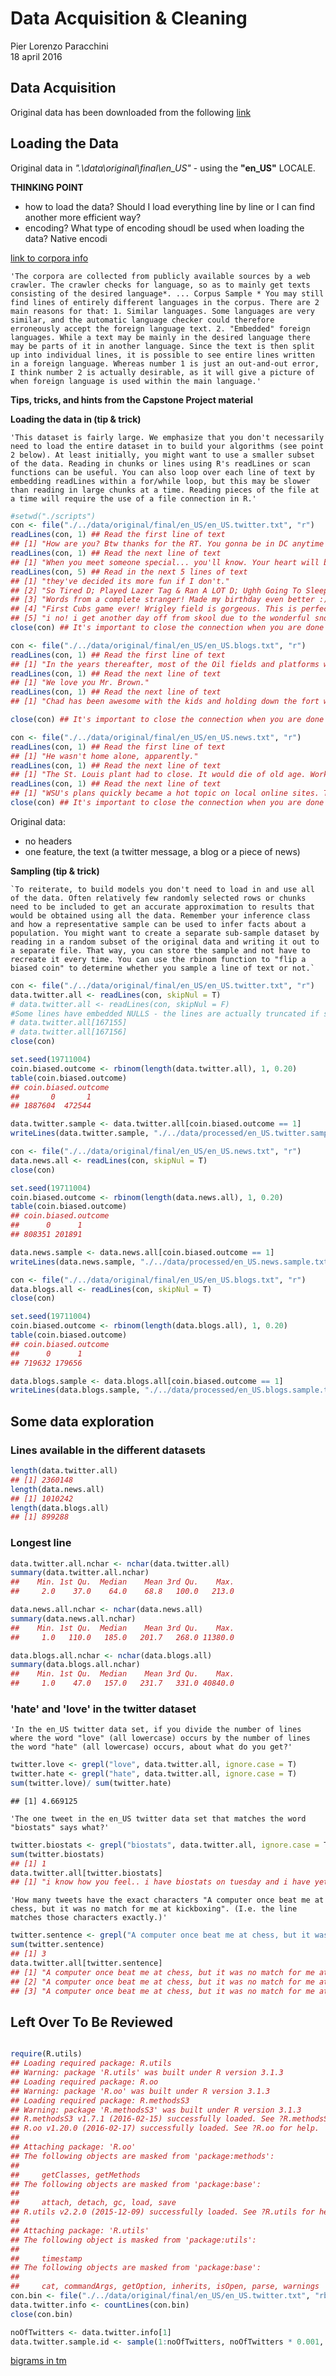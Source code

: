 # Data Acquisition & Cleaning
Pier Lorenzo Paracchini  
18 april 2016  



## Data Acquisition

Original data has been downloaded from the following [link](https://d396qusza40orc.cloudfront.net/dsscapstone/dataset/Coursera-SwiftKey.zip)

## Loading the Data

Original data in _"\.\\data\\original\\final\\en\_US"_ - using the __"en_US"__ LOCALE.  

__THINKING POINT__ 

* how to load the data? Should I load everything line by line or I can find another more efficient way?
* encoding? What type of encoding shoudl be used when loading the data? Native encodi

[link to corpora info](webcachec.googleusercontent.com/search?q=cache:dzpVyq5etNYJ:www.corpora.heliohost.org/aboutcorpus.html+&cd=3&hl=en&ct=clnk&gl=us)

    'The corpora are collected from publicly available sources by a web crawler. The crawler checks for language, so as to mainly get texts consisting of the desired language*. ... Corpus Sample * You may still find lines of entirely different languages in the corpus. There are 2 main reasons for that: 1. Similar languages. Some languages are very similar, and the automatic language checker could therefore erroneously accept the foreign language text. 2. "Embedded" foreign languages. While a text may be mainly in the desired language there may be parts of it in another language. Since the text is then split up into individual lines, it is possible to see entire lines written in a foreign language. Whereas number 1 is just an out-and-out error, I think number 2 is actually desirable, as it will give a picture of when foreign language is used within the main language.'

__Tips, tricks, and hints from the Capstone Project material__

__Loading the data in (tip & trick)__

    'This dataset is fairly large. We emphasize that you don't necessarily need to load the entire dataset in to build your algorithms (see point 2 below). At least initially, you might want to use a smaller subset of the data. Reading in chunks or lines using R's readLines or scan functions can be useful. You can also loop over each line of text by embedding readLines within a for/while loop, but this may be slower than reading in large chunks at a time. Reading pieces of the file at a time will require the use of a file connection in R.'



```r
#setwd("./scripts")
con <- file("./../data/original/final/en_US/en_US.twitter.txt", "r") 
readLines(con, 1) ## Read the first line of text 
## [1] "How are you? Btw thanks for the RT. You gonna be in DC anytime soon? Love to see you. Been way, way too long."
readLines(con, 1) ## Read the next line of text 
## [1] "When you meet someone special... you'll know. Your heart will beat more rapidly and you'll smile for no reason."
readLines(con, 5) ## Read in the next 5 lines of text 
## [1] "they've decided its more fun if I don't."                                                             
## [2] "So Tired D; Played Lazer Tag & Ran A LOT D; Ughh Going To Sleep Like In 5 Minutes ;)"                 
## [3] "Words from a complete stranger! Made my birthday even better :)"                                      
## [4] "First Cubs game ever! Wrigley field is gorgeous. This is perfect. Go Cubs Go!"                        
## [5] "i no! i get another day off from skool due to the wonderful snow (: and THIS wakes me up...damn thing"
close(con) ## It's important to close the connection when you are done

con <- file("./../data/original/final/en_US/en_US.blogs.txt", "r") 
readLines(con, 1) ## Read the first line of text 
## [1] "In the years thereafter, most of the Oil fields and platforms were named after pagan \342\200\234gods\342\200\235."
readLines(con, 1) ## Read the next line of text 
## [1] "We love you Mr. Brown."
readLines(con, 1) ## Read the next line of text 
## [1] "Chad has been awesome with the kids and holding down the fort while I work later than usual! The kids have been busy together playing Skylander on the XBox together, after Kyan cashed in his $$$ from his piggy bank. He wanted that game so bad and used his gift card from his birthday he has been saving and the money to get it (he never taps into that thing either, that is how we know he wanted it so bad). We made him count all of his money to make sure that he had enough! It was very cute to watch his reaction when he realized he did! He also does a very good job of letting Lola feel like she is playing too, by letting her switch out the characters! She loves it almost as much as him."

close(con) ## It's important to close the connection when you are done

con <- file("./../data/original/final/en_US/en_US.news.txt", "r") 
readLines(con, 1) ## Read the first line of text 
## [1] "He wasn't home alone, apparently."
readLines(con, 1) ## Read the next line of text 
## [1] "The St. Louis plant had to close. It would die of old age. Workers had been making cars there since the onset of mass automotive production in the 1920s."
readLines(con, 1) ## Read the next line of text 
## [1] "WSU's plans quickly became a hot topic on local online sites. Though most people applauded plans for the new biomedical center, many deplored the potential loss of the building."
close(con) ## It's important to close the connection when you are done
```

Original data:

* no headers
* one feature, the text (a twitter message, a blog or a piece of news)


__Sampling (tip & trick)__

    `To reiterate, to build models you don't need to load in and use all of the data. Often relatively few randomly selected rows or chunks need to be included to get an accurate approximation to results that would be obtained using all the data. Remember your inference class and how a representative sample can be used to infer facts about a population. You might want to create a separate sub-sample dataset by reading in a random subset of the original data and writing it out to a separate file. That way, you can store the sample and not have to recreate it every time. You can use the rbinom function to "flip a biased coin" to determine whether you sample a line of text or not.`


```r
con <- file("./../data/original/final/en_US/en_US.twitter.txt", "r") 
data.twitter.all <- readLines(con, skipNul = T)
# data.twitter.all <- readLines(con, skipNul = F)
#Some lines have embedded NULLS - the lines are actually truncated if skipNul = F
# data.twitter.all[167155]
# data.twitter.all[167156]
close(con)

set.seed(19711004)
coin.biased.outcome <- rbinom(length(data.twitter.all), 1, 0.20)
table(coin.biased.outcome)
## coin.biased.outcome
##       0       1 
## 1887604  472544

data.twitter.sample <- data.twitter.all[coin.biased.outcome == 1]
writeLines(data.twitter.sample, "./../data/processed/en_US.twitter.sample.txt")

con <- file("./../data/original/final/en_US/en_US.news.txt", "r") 
data.news.all <- readLines(con, skipNul = T)
close(con)

set.seed(19711004)
coin.biased.outcome <- rbinom(length(data.news.all), 1, 0.20)
table(coin.biased.outcome)
## coin.biased.outcome
##      0      1 
## 808351 201891

data.news.sample <- data.news.all[coin.biased.outcome == 1]
writeLines(data.news.sample, "./../data/processed/en_US.news.sample.txt")

con <- file("./../data/original/final/en_US/en_US.blogs.txt", "r") 
data.blogs.all <- readLines(con, skipNul = T)
close(con)

set.seed(19711004)
coin.biased.outcome <- rbinom(length(data.blogs.all), 1, 0.20)
table(coin.biased.outcome)
## coin.biased.outcome
##      0      1 
## 719632 179656

data.blogs.sample <- data.blogs.all[coin.biased.outcome == 1]
writeLines(data.blogs.sample, "./../data/processed/en_US.blogs.sample.txt")
```

## Some data exploration

### Lines available in the different datasets


```r
length(data.twitter.all)
## [1] 2360148
length(data.news.all)
## [1] 1010242
length(data.blogs.all)
## [1] 899288
```

### Longest line


```r
data.twitter.all.nchar <- nchar(data.twitter.all)
summary(data.twitter.all.nchar)
##    Min. 1st Qu.  Median    Mean 3rd Qu.    Max. 
##     2.0    37.0    64.0    68.8   100.0   213.0

data.news.all.nchar <- nchar(data.news.all)
summary(data.news.all.nchar)
##    Min. 1st Qu.  Median    Mean 3rd Qu.    Max. 
##     1.0   110.0   185.0   201.7   268.0 11380.0

data.blogs.all.nchar <- nchar(data.blogs.all)
summary(data.blogs.all.nchar)
##    Min. 1st Qu.  Median    Mean 3rd Qu.    Max. 
##     1.0    47.0   157.0   231.7   331.0 40840.0
```


### 'hate' and 'love' in the twitter dataset

    'In the en_US twitter data set, if you divide the number of lines where the word "love" (all lowercase) occurs by the number of lines the word "hate" (all lowercase) occurs, about what do you get?'
    

```r
twitter.love <- grepl("love", data.twitter.all, ignore.case = T)
twitter.hate <- grepl("hate", data.twitter.all, ignore.case = T)
sum(twitter.love)/ sum(twitter.hate)
```

```
## [1] 4.669125
```

    'The one tweet in the en_US twitter data set that matches the word "biostats" says what?'


```r
twitter.biostats <- grepl("biostats", data.twitter.all, ignore.case = T)
sum(twitter.biostats)
## [1] 1
data.twitter.all[twitter.biostats]
## [1] "i know how you feel.. i have biostats on tuesday and i have yet to study =/"
```

    'How many tweets have the exact characters "A computer once beat me at chess, but it was no match for me at kickboxing". (I.e. the line matches those characters exactly.)'


```r
twitter.sentence <- grepl("A computer once beat me at chess, but it was no match for me at kickboxing", data.twitter.all, ignore.case = F)
sum(twitter.sentence)
## [1] 3
data.twitter.all[twitter.sentence]
## [1] "A computer once beat me at chess, but it was no match for me at kickboxing"
## [2] "A computer once beat me at chess, but it was no match for me at kickboxing"
## [3] "A computer once beat me at chess, but it was no match for me at kickboxing"
```

## Left Over To Be Reviewed


```r

require(R.utils)
## Loading required package: R.utils
## Warning: package 'R.utils' was built under R version 3.1.3
## Loading required package: R.oo
## Warning: package 'R.oo' was built under R version 3.1.3
## Loading required package: R.methodsS3
## Warning: package 'R.methodsS3' was built under R version 3.1.3
## R.methodsS3 v1.7.1 (2016-02-15) successfully loaded. See ?R.methodsS3 for help.
## R.oo v1.20.0 (2016-02-17) successfully loaded. See ?R.oo for help.
## 
## Attaching package: 'R.oo'
## The following objects are masked from 'package:methods':
## 
##     getClasses, getMethods
## The following objects are masked from 'package:base':
## 
##     attach, detach, gc, load, save
## R.utils v2.2.0 (2015-12-09) successfully loaded. See ?R.utils for help.
## 
## Attaching package: 'R.utils'
## The following object is masked from 'package:utils':
## 
##     timestamp
## The following objects are masked from 'package:base':
## 
##     cat, commandArgs, getOption, inherits, isOpen, parse, warnings
con.bin <- file("./../data/original/final/en_US/en_US.twitter.txt", "rb") 
data.twitter.info <- countLines(con.bin)
close(con.bin)

noOfTwitters <- data.twitter.info[1]
data.twitter.sample.id <- sample(1:noOfTwitters, noOfTwitters * 0.001, replace = F)
```


[bigrams in tm](http://tm.r-forge.r-project.org/faq.html)
